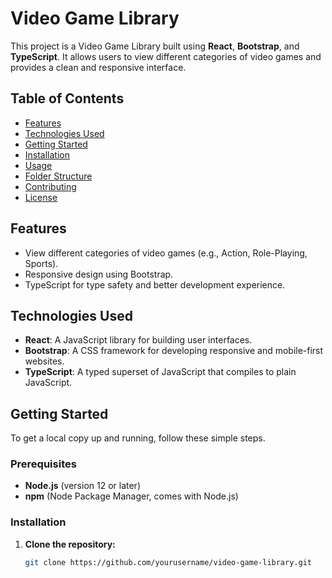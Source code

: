 # Video Game Library

This project is a Video Game Library built using **React**, **Bootstrap**, and **TypeScript**. It allows users to view different categories of video games and provides a clean and responsive interface.

## Table of Contents
- [Features](#features)
- [Technologies Used](#technologies-used)
- [Getting Started](#getting-started)
- [Installation](#installation)
- [Usage](#usage)
- [Folder Structure](#folder-structure)
- [Contributing](#contributing)
- [License](#license)

## Features
- View different categories of video games (e.g., Action, Role-Playing, Sports).
- Responsive design using Bootstrap.
- TypeScript for type safety and better development experience.

## Technologies Used
- **React**: A JavaScript library for building user interfaces.
- **Bootstrap**: A CSS framework for developing responsive and mobile-first websites.
- **TypeScript**: A typed superset of JavaScript that compiles to plain JavaScript.

## Getting Started
To get a local copy up and running, follow these simple steps.

### Prerequisites
- **Node.js** (version 12 or later)
- **npm** (Node Package Manager, comes with Node.js)

### Installation
1. **Clone the repository:**
   ```bash
   git clone https://github.com/yourusername/video-game-library.git
